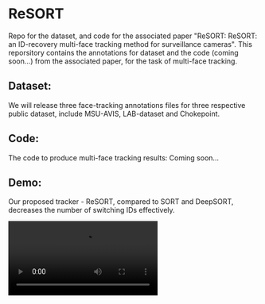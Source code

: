 # ReSORT

Repo for the dataset, and code for the associated paper "ReSORT: ReSORT: an ID-recovery multi-face tracking method for surveillance cameras". This reporsitory contains the annotations for dataset and the code (coming soon...) from the associated paper, for the task of multi-face tracking.

## Dataset: 
We will release three face-tracking annotations files for three respective public dataset, include MSU-AVIS, LAB-dataset and Chokepoint.  
## Code:
The code to produce multi-face tracking results: Coming soon...

## Demo:
Our proposed tracker - ReSORT, compared to SORT and DeepSORT, decreases the number of switching IDs effectively.

![Demo](https://github.com/tantm97/ReSORT/blob/main/demo_clip/Chokepoint_Demo(short_video).mp4) 